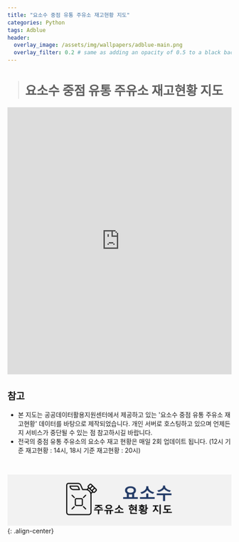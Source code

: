 ```yaml
---
title: "요소수 중점 유통 주유소 재고현황 지도"
categories: Python
tags: Adblue
header:
  overlay_image: /assets/img/wallpapers/adblue-main.png
  overlay_filter: 0.2 # same as adding an opacity of 0.5 to a black background
---
```


> # 요소수 중점 유통 주유소 재고현황 지도


<iframe class="map" src="https://www.adbluemap.ml" width="100%" height="600" frameborder="0" style="border:0" position="relative" overflow="hidden"></iframe>

<br>

## 참고

- 본 지도는 공공데이터활용지원센터에서 제공하고 있는 '요소수 중점 유통 주유소 재고현황' 데이터를 바탕으로 제작되었습니다. 개인 서버로 호스팅하고 있으며 언제든지 서비스가 중단될 수 있는 점 참고하시길 바랍니다.
- 전국의 중점 유통 주유소의 요소수 재고 현황은 매일 2회 업데이트 됩니다. (12시 기준 재고현황 : 14시, 18시 기준 재고현황 : 20시)

<br>

![PNG](/assets/img/wallpapers/adblue.png){: .align-center}